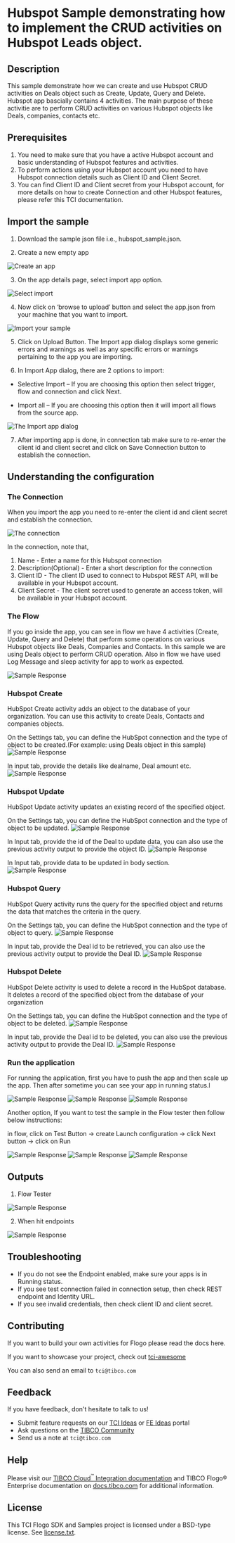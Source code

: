 # Hubspot Sample demonstrating how to implement the CRUD activities on Hubspot Leads object.


## Description

This sample demonstrate how we can create and use Hubspot CRUD activities on Deals object such as Create, Update, Query and Delete.
Hubspot app bascially contains 4 activities. The main purpose of these activitie are to  perform CRUD activities on various Hubspot objects like Deals, companies, contacts etc.

## Prerequisites

1. You need to make sure that you have a active Hubspot account and basic understanding of Hubspot features and activities.
2. To perform actions using your Hubspot account you need to have Hubspot connection details such as Client ID and Client Secret.
3. You can find Client ID and Client secret from your Hubspot account, for more details on how to create Connection and other Hubspot features, please refer this TCI documentation.

## Import the sample

1. Download the sample json file i.e., hubspot_sample.json.

2. Create a new empty app

![Create an app](../../../import-screenshots/hubspot_ss/createapp.png)

3. On the app details page, select import app option.

![Select import](../../../import-screenshots/hubspot_ss/createORimport.png)

4. Now click on ‘browse to upload’ button and select the app.json from your machine that you want to import.

![Import your sample](../../../import-screenshots/hubspot_ss/uploadapp.png)

5. Click on Upload Button. The Import app dialog displays some generic errors and warnings as well as any specific errors or warnings pertaining to the app you are importing.

6. In Import App dialog, there are 2 options to import:

* Selective Import – If you are choosing this option then select trigger, flow and connection and click Next.

* Import all – If you are choosing this option then it will import all flows from the source app.

![The Import app dialog](../../../import-screenshots/hubspot_ss/importall.png)

7. After importing app is done, in connection tab make sure to re-enter the client id and client secret and click on Save Connection button to establish the connection.

## Understanding the configuration

### The Connection

When you import the app you need to re-enter the client id and client secret and establish the connection.

![The connection](../../../import-screenshots/hubspot_ss/conn.png)

In the connection, note that,
1. Name - 	Enter a name for this Hubspot connection
2. Description(Optional) - Enter a short description for the connection
3. Client ID -	The client ID used to connect to Hubspot REST API, will be available in your Hubspot account.
4. Client Secret -	The client secret used to generate an access token, will be available in your Hubspot account.

### The Flow

If you go inside the app, you can see in flow we have 4 activities (Create, Update, Query and Delete)  that perform some operations on various Hubspot objects like Deals, Companies and Contacts.
In this sample we are using Deals object to perform CRUD operation.
Also in flow we have used Log Message and sleep activity for app to work as expected.

![Sample Response](../../../import-screenshots/hubspot_ss/flow.png)


### Hubspot Create

HubSpot Create activity adds an object to the database of your organization.
You can use this activity to create Deals, Contacts and companies objects.

On the Settings tab, you can define the HubSpot connection and the type of object to be created.(For example: using Deals object in this sample)
![Sample Response](../../../import-screenshots/hubspot_ss/create1.png)

In input tab, provide the details like dealname, Deal amount etc.
![Sample Response](../../../import-screenshots/hubspot_ss/create2.png)


### Hubspot Update

HubSpot Update activity updates an existing record of the specified object.

On the Settings tab, you can define the HubSpot connection and the type of object to be updated.
![Sample Response](../../../import-screenshots/hubspot_ss/update1.png)

In Input tab, provide the id of the Deal to update data, you can also use the previous activity output to provide the object ID.
![Sample Response](../../../import-screenshots/hubspot_ss/update2.png)

In Input tab, provide data to be updated in body section.
![Sample Response](../../../import-screenshots/hubspot_ss/update3.png)


### Hubspot Query

HubSpot Query activity runs the query for the specified object and returns the data that matches the criteria in the query.

On the Settings tab, you can define the HubSpot connection and the type of object to query.
![Sample Response](../../../import-screenshots/hubspot_ss/query1.png)

In input tab, provide the Deal id to be retrieved, you can also use the previous activity output to provide the Deal ID.
![Sample Response](../../../import-screenshots/hubspot_ss/query2.png)

### Hubspot Delete

HubSpot Delete activity is used to delete a record in the HubSpot database. It deletes a record of the specified object from the database of your organization

On the Settings tab, you can define the HubSpot connection and the type of object to be deleted.
![Sample Response](../../../import-screenshots/hubspot_ss/delete1.png)

In input tab, provide the Deal id to be deleted, you can also use the previous activity output to provide the Deal ID.
![Sample Response](../../../import-screenshots/hubspot_ss/delete2.png)


### Run the application
For running the application, first you have to push the app and then scale up the app.
Then after sometime you can see your app in running status.l

![Sample Response](../../../import-screenshots/hubspot_ss/push1.png)
![Sample Response](../../../import-screenshots/hubspot_ss/push2.png)
![Sample Response](../../../import-screenshots/hubspot_ss/push3.png)


Another option, If you want to test the sample in the Flow tester then follow below instructions:
 
in flow, click on Test Button -> create Launch configuration -> click Next button -> click on Run

![Sample Response](../../../import-screenshots/hubspot_ss/flowtester1.png)
![Sample Response](../../../import-screenshots/hubspot_ss/flowtester2.png)
![Sample Response](../../../import-screenshots/hubspot_ss/flowtester3.png)

## Outputs

1. Flow Tester

![Sample Response](../../../import-screenshots/hubspot_ss/flowtesterlogs.png)

2. When hit endpoints

![Sample Response](../../../import-screenshots/hubspot_ss/pushlogs.png)


## Troubleshooting

* If you do not see the Endpoint enabled, make sure your apps is in Running status.
* If you see test connection failed in connection setup, then check REST endpoint and Identity URL.
* If you see invalid credentials, then check client ID and client secret.

## Contributing
If you want to build your own activities for Flogo please read the docs here.

If you want to showcase your project, check out [tci-awesome](https://github.com/TIBCOSoftware/tci-awesome)

You can also send an email to `tci@tibco.com`

## Feedback
If you have feedback, don't hesitate to talk to us!

* Submit feature requests on our [TCI Ideas](https://ideas.tibco.com/?project=TCI) or [FE Ideas](https://ideas.tibco.com/?project=FE) portal
* Ask questions on the [TIBCO Community](https://community.tibco.com/answers/product/344006)
* Send us a note at `tci@tibco.com`

## Help
Please visit our [TIBCO Cloud<sup>&trade;</sup> Integration documentation](https://integration.cloud.tibco.com/docs/) and TIBCO Flogo® Enterprise documentation on [docs.tibco.com](https://docs.tibco.com/) for additional information.

## License
This TCI Flogo SDK and Samples project is licensed under a BSD-type license. See [license.txt](license.txt).

